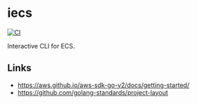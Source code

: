 # iecs

[![CI](https://github.com/sestrella/iecs/actions/workflows/main.yml/badge.svg)](https://github.com/sestrella/iecs/actions/workflows/main.yml)

Interactive CLI for ECS.

## Links

- https://aws.github.io/aws-sdk-go-v2/docs/getting-started/
- https://github.com/golang-standards/project-layout
